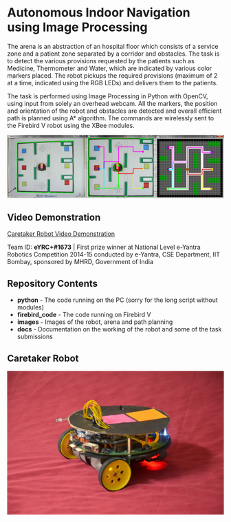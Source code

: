 # Autonomous Indoor Navigation using Image Processing

The arena is an abstraction of an hospital floor which consists of a service zone and a patient zone separated by a corridor and obstacles. The task is to detect the various provisions requested by the patients such as Medicine, Thermometer and Water, which are indicated by various color markers placed. The robot pickups the required provisions (maximum of 2 at a time, indicated using the RGB LEDs) and delivers them to the patients.

The task is performed using Image Processing in Python with OpenCV, using input from solely an overhead webcam. All the markers, the position and orientation of the robot and obstacles are detected and overall efficient path is planned using A* algorithm. The commands are wirelessly sent to the Firebird V robot using the XBee modules.

![](https://github.com/heethesh/Autonomous-Indoor-Navigation-using-Image-Processing/blob/master/images/eyrcplus_1673_python_code%20(SAMPLE%20OUPUT%20IMAGES).JPG)

## Video Demonstration
[Caretaker Robot Video Demonstration](https://www.youtube.com/watch?v=ije_Gh3m6FA) 

Team ID: **eYRC+#1673** | 
First prize winner at National Level e-Yantra Robotics Competition 2014-15 conducted by e-Yantra, CSE Department, IIT Bombay, sponsored by MHRD, Government of India

## Repository Contents
- **python** - The code running on the PC (sorry for the long script without modules)
- **firebird_code** - The code running on Firebird V
- **images** - Images of the robot, arena and path planning
- **docs** - Documentation on the working of the robot and some of the task submissions

## Caretaker Robot
![](https://github.com/heethesh/Autonomous-Indoor-Navigation-using-Image-Processing/blob/master/images/caretaker_robot.jpg)


